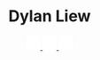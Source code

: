 <div id="header" align="center">
<!-- TYPE WRITER -->
  <div id="header" align="center">
    <h1> Dylan Liew </h1>
  </div>
<!-- SOCIAL MEDIA -->
  <div id="badges">
    <a href="">
      <img src="/rsc/linkeln.png" width="5%""/>
    </a>
    <a href="">
      <img src="/rsc/instagram.png" width="5%""/>
    </a>
    <a href="">
      <img src="/rsc/facebook.png" width="5%""/>
    </a>
  </div>


</div>

<!---
Dylan-Liew/Dylan-Liew is a ✨ special ✨ repository because its `README.md` (this file) appears on your GitHub profile.
You can click the Preview link to take a look at your changes.
--->
